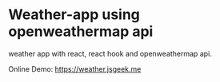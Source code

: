 # Weather-app using openweathermap api

weather app with react, react hook and openweathermap api.

Online Demo: https://weather.jsgeek.me 
